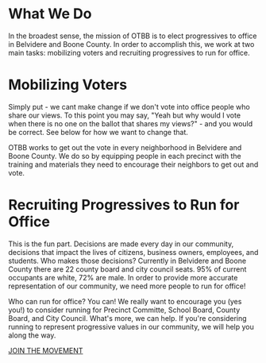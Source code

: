 # What We Do

In the broadest sense, the mission of OTBB is to elect progressives to office in Belvidere and Boone County. In order to accomplish this, we work at two main tasks: mobilizing voters and recruiting progressives to run for office.

# Mobilizing Voters

Simply put - we cant make change if we don't vote into office people who share our views. To this point you may say, "Yeah but why would I vote when there is no one on the ballot that shares my views?" - and you would be correct. See below for how we want to change that.

OTBB works to get out the vote in every neighborhood in Belvidere and Boone County. We do so by equipping people in each precinct with the training and materials they need to encourage their neighbors to get out and vote.

# Recruiting Progressives to Run for Office

This is the fun part. Decisions are made every day in our community, decisions that impact the lives of citizens, business owners, employees, and students. Who makes those decisions? Currently in Belvidere and Boone County there are 22 county board and city council seats. 95% of current occupants are white, 72% are male. In order to provide more accurate representation of our community, we need more people to run for office!

Who can run for office? You can! We really want to encourage you (yes you!) to consider running for Precinct Committe, School Board, County Board, and City Council. What's more, we can help. If you're considering running to represent progressive values in our community, we will help you along the way.

[JOIN THE MOVEMENT](/contact)
